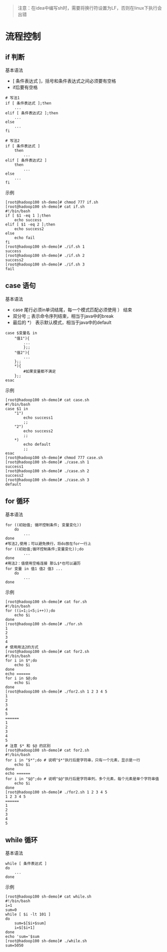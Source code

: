 > 注意：在idea中编写sh时，需要将换行符设置为LF，否则在linux下执行会出错



# 流程控制



## if 判断

基本语法

- [ 条件表达式 ]，括号和条件表达式之间必须要有空格
- if后要有空格

```shell
# 写法1
if [ 条件表达式 ];then
	...
elif [ 条件表达式2 ];then
	...
else 
	...
fi

# 写法2
if [ 条件表达式 ]
	then 
		...
elif [ 条件表达式2 ]
	then
		...
else 
	...
fi
```

示例

```shell
[root@hadoop100 sh-demo]# chmod 777 if.sh 
[root@hadoop100 sh-demo]# cat if.sh 
#!/bin/bash
if [ $1 -eq 1 ];then
	echo success
elif [ $1 -eq 2 ];then
	echo success2
else
	echo fail
fi
[root@hadoop100 sh-demo]# ./if.sh 1
success
[root@hadoop100 sh-demo]# ./if.sh 2
success2
[root@hadoop100 sh-demo]# ./if.sh 3
fail
```



## case 语句

基本语法

- case 尾行必须in单词结尾，每一个模式匹配必须使用 ） 结束
- 双分号 ;; 表示命令序列结束，相当于java中的break
- 最后的 *） 表示默认模式，相当于java中的default

```shell
case $变量名 in
	"值1"){
		...
		};;
	"值2"){
		...
	};;
	*){
		#如果变量都不满足
	};;
esac
```

示例

```shell
[root@hadoop100 sh-demo]# cat case.sh 
#!/bin/bash
case $1 in
	"1")
		echo success1
		;;
	"2")	
		echo success2
		;;	
	*)
		echo default
		;;
esac
[root@hadoop100 sh-demo]# chmod 777 case.sh 
[root@hadoop100 sh-demo]# ./case.sh 1
success1
[root@hadoop100 sh-demo]# ./case.sh 2
success2
[root@hadoop100 sh-demo]# ./case.sh 3
default
```



## for 循环

基本语法

```shell
for ((初始值; 循环控制条件; 变量变化))
	do
		...
done
#写法2,使用；可以避免换行，将do放在for一行上
for ((初始值;循环控制条件;变量变化));do
		...
done
#用法2：值使用空格连接 那么$*也可以遍历
for 变量 in 值1 值2 值3 ...
	do
		...
done
```

示例

```shell
[root@hadoop100 sh-demo]# cat for.sh 
#!/bin/bash
for ((i=1;i<5;i++));do
	echo $i
done
[root@hadoop100 sh-demo]# ./for.sh 
1
2
3
4
# 使用用法2的方式
[root@hadoop100 sh-demo]# cat for2.sh 
#!/bin/bash
for i in $*;do
	echo $i
done
echo ======
for i in $@;do
	echo $i
done
[root@hadoop100 sh-demo]# ./for2.sh 1 2 3 4 5
1
2
3
4
5
======
1
2
3
4
5
# 注意 $* 和 $@ 的区别
[root@hadoop100 sh-demo]# cat for2.sh 
#!/bin/bash
for i in "$*";do # 说明"$*"执行后是字符串，只有一个元素，显示是一行
	echo $i
done
echo ======
for i in "$@";do # 说明"$@"执行后是字符串列，多个元素，每个元素是单个字符串值
	echo $i
done
[root@hadoop100 sh-demo]# ./for2.sh 1 2 3 4 5
1 2 3 4 5
======
1
2
3
4
5
```



## while  循环

基本语法

```shell
while [ 条件表达式 ]
do
	...
done
```

示例

```shell
[root@hadoop100 sh-demo]# cat while.sh 
#!/bin/bash
i=1
sum=0
while [ $i -lt 101 ]
do
	sum=$[$i+$sum]
	i=$[$i+1]
done
echo 'sum='$sum
[root@hadoop100 sh-demo]# ./while.sh 
sum=5050
```

